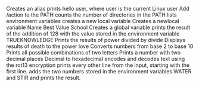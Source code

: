 Creates an alias
prints hello user, where user is the current Linux user
Add /action to the PATH
 counts the number of directories in the PATH
lists environment variables
creates a new local variable 
Creates a newlocal variable Name Best Value School
Creates a global variable
prints the result of the addition of 128 with the value stored in the environment variable TRUEKNOWLEDGE
Prints the results of power divided by divide
Displays results of death to the power love
Converts numbers from base 2 to base 10
Prints all possible combinations of two letters
Prints a number with two decimal places
Decimal to hexadecimal
 encodes and decodes text using the rot13 encryption
prints every other line from the input, starting with the first line.
adds the two numbers stored in the environment variables WATER and STIR and prints the result. 
